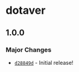 # dotaver

## 1.0.0

### Major Changes

- [`d28849d`](https://github.com/BeeeQueue/dotaver/commit/d28849d9c064ebfe93c2d7a320ea70a48e448636) - Initial release!
